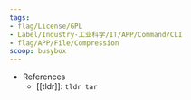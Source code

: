 ```yaml
---
tags:
- flag/License/GPL
- Label/Industry-工业科学/IT/APP/Command/CLI
- flag/APP/File/Compression
scoop: busybox
---
```


- References
    - [[tldr]]: `tldr tar`
